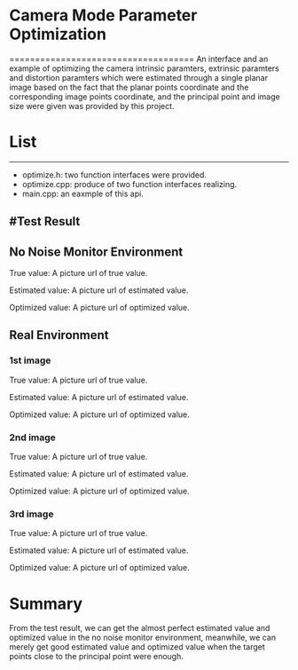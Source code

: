 # Camera Mode Parameter Optimization
====================================
An interface and an example of optimizing the camera intrinsic paramters, extrinsic paramters and distortion paramters which were estimated through a single planar image based on the fact that the planar points coordinate and the corresponding image points coordinate, and the principal point and image size were given was provided by this project.

# List
-----
* optimize.h: two function interfaces were provided.
* optimize.cpp: produce of two function interfaces realizing.
* main.cpp: an eaxmple of this api.

#Test Result
------------
## No Noise Monitor Environment
True value:
A picture url of true value.

Estimated value:
A picture url of estimated value.

Optimized value:
A picture url of optimized value.


## Real Environment
### 1st image
True value:
A picture url of true value.

Estimated value:
A picture url of estimated value.

Optimized value:
A picture url of optimized value.


### 2nd image
True value:
A picture url of true value.

Estimated value:
A picture url of estimated value.

Optimized value:
A picture url of optimized value.


### 3rd image
True value:
A picture url of true value.

Estimated value:
A picture url of estimated value.

Optimized value:
A picture url of optimized value.

# Summary
From the test result, we can get the almost perfect estimated value and optimized value in the no noise monitor environment, meanwhile, we can merely get good estimated value and optimized value when the target points close to the principal point were enough.

